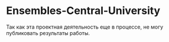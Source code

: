 # Ensembles-Central-University

Так как эта проектная деятельность еще в процессе, не могу публиковать результаты работы.
